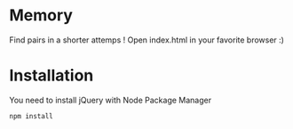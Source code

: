 
# Memory

Find pairs in a shorter attemps ! 
Open index.html in your favorite browser :)


# Installation

You need to install jQuery with Node Package Manager
```
npm install
```